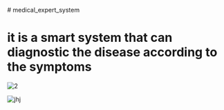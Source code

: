 #<h> medical_expert_system</h1>
<h1>it is a smart system that can diagnostic the disease according to the symptoms</h1>





![2](https://user-images.githubusercontent.com/58346874/78715255-6ee90980-791d-11ea-8859-a8f100265c3f.PNG)


![jhj](https://user-images.githubusercontent.com/58346874/78715455-b8d1ef80-791d-11ea-8052-5d71920298e9.PNG)
